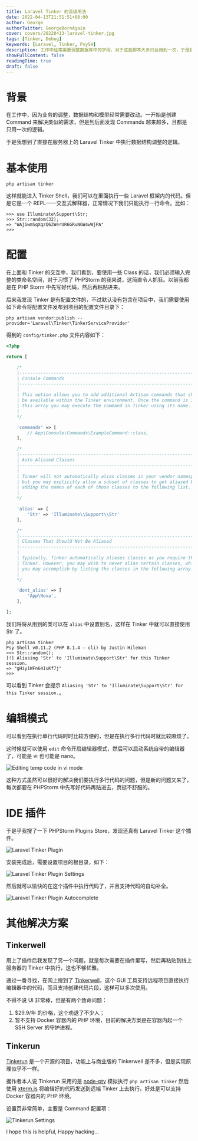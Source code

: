 ```yaml
---
title: Laravel Tinker 的高级用法
date: 2022-04-13T21:51:51+08:00
author: George
authorTwitter: GeorgeBornAgain
cover: covers/20220413-laravel-tinker.jpg
tags: [Tinker, Debug]
keywords: [Laravel, Tinker, PsySH]
description: 工作中经常需要调整数据库中的字段，对于这些脚本大多只会用到一次，于是我选择用 Laravel Tinker 而不是 Command。
showFullContent: false
readingTime: true
draft: false
---
```


# 背景

在工作中，因为业务的调整，数据结构和模型经常需要改动。一开始是创建 Command 来解决类似的需求，但是到后面发现 Commands 越来越多，且都是只用一次的逻辑。

于是我想到了直接在服务器上的 Laravel Tinker 中执行数据结构调整的逻辑。

# 基本使用

```shell
php artisan tinker
```

这样就能进入 Tinker Shell，我们可以在里面执行一些 Laravel 框架内的代码。但是它是一个 REPL——交互式解释器，正常情况下我们只能执行一行命令。比如：

```shell
>>> use Illuminate\Support\Str;
>>> Str::random(32);
=> "WAjGwmSqXqzQ6ZWerUR6GRvNGW4wWjPA"
>>>
```

# 配置

在上面和 Tinker 的交互中，我们看到，要使用一些 Class 的话，我们必须输入完整的类命名空间，对于习惯了 PHPStorm 的我来说，这简直令人抓狂。以前我都是在 PHP Storm 中先写好代码，然后再粘贴进来。

后来我发现 Tinker 是有配置文件的，不过默认没有包含在项目中，我们需要使用如下命令将配置文件发布到项目的配置文件目录下：
```shell
php artisan vendor:publish --provider='Laravel\Tinker\TinkerServiceProvider'
```

得到的 `config/tinker.php` 文件内容如下：

```php
<?php

return [

    /*
    |--------------------------------------------------------------------------
    | Console Commands
    |--------------------------------------------------------------------------
    |
    | This option allows you to add additional Artisan commands that should
    | be available within the Tinker environment. Once the command is in
    | this array you may execute the command in Tinker using its name.
    |
    */

    'commands' => [
        // App\Console\Commands\ExampleCommand::class,
    ],

    /*
    |--------------------------------------------------------------------------
    | Auto Aliased Classes
    |--------------------------------------------------------------------------
    |
    | Tinker will not automatically alias classes in your vendor namespaces
    | but you may explicitly allow a subset of classes to get aliased by
    | adding the names of each of those classes to the following list.
    |
    */

    'alias' => [
        'Str' => 'Illuminate\\Support\\Str'
    ],

    /*
    |--------------------------------------------------------------------------
    | Classes That Should Not Be Aliased
    |--------------------------------------------------------------------------
    |
    | Typically, Tinker automatically aliases classes as you require them in
    | Tinker. However, you may wish to never alias certain classes, which
    | you may accomplish by listing the classes in the following array.
    |
    */

    'dont_alias' => [
        'App\Nova',
    ],

];
```

我们将将从用到的类可以在 `alias` 中设置别名，这样在 Tinker 中就可以直接使用 Str 了。

```shell
php artisan tinker
Psy Shell v0.11.2 (PHP 8.1.4 — cli) by Justin Hileman
>>> Str::random();
[!] Aliasing 'Str' to 'Illuminate\Support\Str' for this Tinker session.
=> "gHiy1WFn64IuKf7j"
>>>
```

可以看到 Tinker 会提示 `Aliasing 'Str' to 'Illuminate\Support\Str' for this Tinker session.`。

# 编辑模式

可以看到在执行单行代码时时比较方便的，但是在执行多行代码时就比较麻烦了。

这时候就可以使用 `edit` 命令开启编辑器模式，然后可以启动系统自带的编辑器了，可能是 vi 也可能是 nano。

![Editing temp code in vi mode](/article/20220413-tinker-edit-mode.png)

这种方式虽然可以很好的解决我们要执行多行代码的问题，但是新的问题又来了，每次都要在 PHPStorm 中先写好代码再贴进去，页挺不舒服的。

# IDE 插件

于是乎我搜了一下 PHPStorm Plugins Store，发现还真有 Laravel Tinker 这个插件。

![Laravel Tinker Plugin](/article/20220413-laravel-tinker-plugin.png)

安装完成后，需要设置项目的根目录，如下：

![Laravel Tinker Plugin Settings](/article/20220413-laravel-tinker-plugin-setting.png)

然后就可以愉快的在这个插件中执行代码了，并且支持代码的自动补全。

![Laravel Tinker Plugin Autocomplete](/article/20220413-laravel-tinker-screen-animation.gif)

# 其他解决方案

## Tinkerwell
用上了插件后我发现了另一个问题，就是每次需要在插件里写，然后再粘贴到线上服务器的 Tinker 中执行，这也不够优雅。

通过一番寻找，在网上搜到了 [Tinkerwell](https://tinkerwell.app/)，这个 GUI 工具支持远程项目直接执行编辑器中的代码，而且支持创建代码片段，这样可以多次使用。

不得不说 UI 非常棒，但是有两个致命问题：

1. $29.9/年 的价格，这个劝退了不少人；
2. 暂不支持 Docker 容器内的 PHP 环境，目前的解决方案是在容器内起一个 SSH Server 的守护进程。

## Tinkerun

[Tinkerun](https://github.com/tinkerun/tinkerun) 是一个开源的项目，功能上与商业版的 Tinkerwell 差不多，但是实现原理似乎不一样。

据作者本人说 Tinkerun 采用的是 [node-pty](https://github.com/microsoft/node-pty) 模拟执行 `php artisan tinker` 然后使用 [xterm.js](https://xtermjs.org/) 将编辑好的代码发送到远端 Tinker 上去执行。好处是可以支持 Docker 容器内的 PHP 环境。

设置页非常简单，主要是 Command 配置项：

![Tinkerun Settings](/article/20220413-tinkerun-ssh-settings.png)

I hope this is helpful, Happy hacking...
